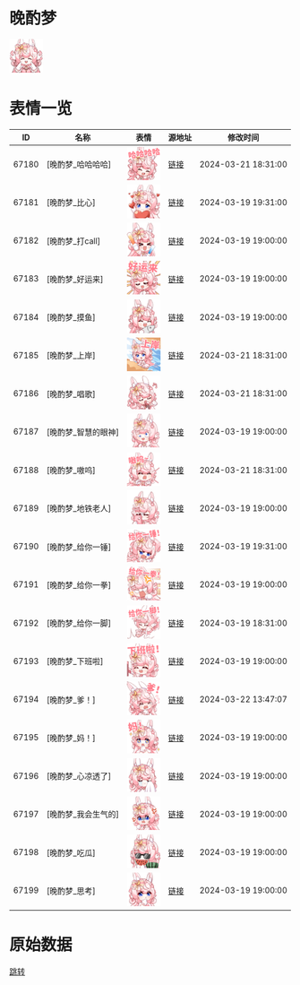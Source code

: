 # 晚酌梦

<img src="./cover.png" height="60" alt="cover" />

# 表情一览

|ID|名称|表情|源地址|修改时间|
|----|----|----|----|----|
|67180|[晚酌梦_哈哈哈哈]|<img src="./pic/067180_%5B晚酌梦_哈哈哈哈%5D.png" height="60" alt="哈哈哈哈"/>|[链接](https://i0.hdslb.com/bfs/garb/a8340321bc412952aed6ed8aa505487e5543b73f.png)|2024-03-21 18:31:00|
|67181|[晚酌梦_比心]|<img src="./pic/067181_%5B晚酌梦_比心%5D.png" height="60" alt="比心"/>|[链接](https://i0.hdslb.com/bfs/garb/ae976bf81b477863576b75c947f469bf59ffc505.png)|2024-03-19 19:31:00|
|67182|[晚酌梦_打call]|<img src="./pic/067182_%5B晚酌梦_打call%5D.png" height="60" alt="打call"/>|[链接](https://i0.hdslb.com/bfs/garb/e884d9866bcd7e3a7ec0ee6ff868f4b7eede67c3.png)|2024-03-19 19:00:00|
|67183|[晚酌梦_好运来]|<img src="./pic/067183_%5B晚酌梦_好运来%5D.png" height="60" alt="好运来"/>|[链接](https://i0.hdslb.com/bfs/garb/a819028594412c364bf2348c28262631c84f7006.png)|2024-03-19 19:00:00|
|67184|[晚酌梦_摸鱼]|<img src="./pic/067184_%5B晚酌梦_摸鱼%5D.png" height="60" alt="摸鱼"/>|[链接](https://i0.hdslb.com/bfs/garb/8d8740224fe38faa097c88b33a57c07f785f6e89.png)|2024-03-19 19:00:00|
|67185|[晚酌梦_上岸]|<img src="./pic/067185_%5B晚酌梦_上岸%5D.png" height="60" alt="上岸"/>|[链接](https://i0.hdslb.com/bfs/garb/5e164c62e9e35422336d087db88934b217d1ac9f.png)|2024-03-21 18:31:00|
|67186|[晚酌梦_唱歌]|<img src="./pic/067186_%5B晚酌梦_唱歌%5D.png" height="60" alt="唱歌"/>|[链接](https://i0.hdslb.com/bfs/garb/67722ade12a92bd3a030c58d12e7bda306f16273.png)|2024-03-21 18:31:00|
|67187|[晚酌梦_智慧的眼神]|<img src="./pic/067187_%5B晚酌梦_智慧的眼神%5D.png" height="60" alt="智慧的眼神"/>|[链接](https://i0.hdslb.com/bfs/garb/da48d1683ea7b4320f64853759d49ce52d1ad54b.png)|2024-03-19 19:00:00|
|67188|[晚酌梦_嗷呜]|<img src="./pic/067188_%5B晚酌梦_嗷呜%5D.png" height="60" alt="嗷呜"/>|[链接](https://i0.hdslb.com/bfs/garb/6e667fb242603c208dc00d73f33534cd4c2b5b88.png)|2024-03-21 18:31:00|
|67189|[晚酌梦_地铁老人]|<img src="./pic/067189_%5B晚酌梦_地铁老人%5D.png" height="60" alt="地铁老人"/>|[链接](https://i0.hdslb.com/bfs/garb/c3a1cb7349b98626b8c0c7af8173752685ada744.png)|2024-03-19 19:00:00|
|67190|[晚酌梦_给你一锤]|<img src="./pic/067190_%5B晚酌梦_给你一锤%5D.png" height="60" alt="给你一锤"/>|[链接](https://i0.hdslb.com/bfs/garb/f061cc0238995941c839ddd7204cf0293306a5cf.png)|2024-03-19 19:31:00|
|67191|[晚酌梦_给你一拳]|<img src="./pic/067191_%5B晚酌梦_给你一拳%5D.png" height="60" alt="给你一拳"/>|[链接](https://i0.hdslb.com/bfs/garb/7fc755178b0f6829fb51ef9c72586d9a4f476001.png)|2024-03-19 19:00:00|
|67192|[晚酌梦_给你一脚]|<img src="./pic/067192_%5B晚酌梦_给你一脚%5D.png" height="60" alt="给你一脚"/>|[链接](https://i0.hdslb.com/bfs/garb/545b9abf9c4807daadc5a4c96ea1bda2f169013f.png)|2024-03-19 18:31:00|
|67193|[晚酌梦_下班啦]|<img src="./pic/067193_%5B晚酌梦_下班啦%5D.png" height="60" alt="下班啦"/>|[链接](https://i0.hdslb.com/bfs/garb/0fbdd5b9b99b633287a72a260da7ea4474857466.png)|2024-03-19 19:00:00|
|67194|[晚酌梦_爹！]|<img src="./pic/067194_%5B晚酌梦_爹！%5D.png" height="60" alt="爹！"/>|[链接](https://i0.hdslb.com/bfs/garb/22063c39b7191f1f261b45a82d63bb8866456d7b.png)|2024-03-22 13:47:07|
|67195|[晚酌梦_妈！]|<img src="./pic/067195_%5B晚酌梦_妈！%5D.png" height="60" alt="妈！"/>|[链接](https://i0.hdslb.com/bfs/garb/0fca4d2ff4c426f3601681e0b8fb3e3fe6efd1f0.png)|2024-03-19 19:00:00|
|67196|[晚酌梦_心凉透了]|<img src="./pic/067196_%5B晚酌梦_心凉透了%5D.png" height="60" alt="心凉透了"/>|[链接](https://i0.hdslb.com/bfs/garb/94e3e6ddbb47eb207428a65febdc283f33c78bb3.png)|2024-03-19 19:00:00|
|67197|[晚酌梦_我会生气的]|<img src="./pic/067197_%5B晚酌梦_我会生气的%5D.png" height="60" alt="我会生气的"/>|[链接](https://i0.hdslb.com/bfs/garb/058e233f141ec16e5ac2e6c41ec543a6669f9699.png)|2024-03-19 19:00:00|
|67198|[晚酌梦_吃瓜]|<img src="./pic/067198_%5B晚酌梦_吃瓜%5D.png" height="60" alt="吃瓜"/>|[链接](https://i0.hdslb.com/bfs/garb/593bf6dedce04ca6a60e2d9e8fe39d37e27c846d.png)|2024-03-19 19:00:00|
|67199|[晚酌梦_思考]|<img src="./pic/067199_%5B晚酌梦_思考%5D.png" height="60" alt="思考"/>|[链接](https://i0.hdslb.com/bfs/garb/eeaba5083dd03959a66151a7c8cab8e9b87325f7.png)|2024-03-19 19:00:00|

# 原始数据

[跳转](./raw.json)

